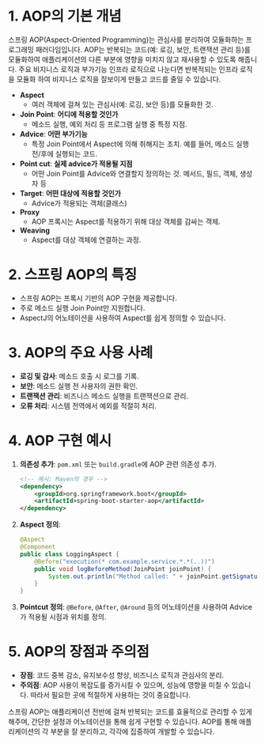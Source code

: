 # 1. AOP의 기본 개념
스프링 AOP(Aspect-Oriented Programming)는 관심사를 분리하여 모듈화하는 프로그래밍 패러다임입니다. AOP는 반복되는 코드(예: 로깅, 보안, 트랜잭션 관리 등)를 모듈화하여 애플리케이션의 다른 부분에 영향을 미치지 않고 재사용할 수 있도록 해줍니다.
주요 비지니스 로직과 부가기능 인프라 로직으로 나눈다면 반복적되는 인프라 로직을 모듈화 하여 비지니스 로직을 잘보이게 만들고 코드를 줄일 수 있습니다.

- **Aspect**
	- 여러 객체에 걸쳐 있는 관심사(예: 로깅, 보안 등)를 모듈화한 것.
- **Join Point**: **어디에 적용할 것인가**
	- 메소드 실행, 예외 처리 등 프로그램 실행 중 특정 지점.
- **Advice**: **어떤 부가기능**
	- 특정 Join Point에서 Aspect에 의해 취해지는 조치. 예를 들어, 메소드 실행 전/후에 실행되는 코드.
- **Point cut**: **실제 advice가 적용될 지점**
	- 어떤 Join Point를 Advice와 연결할지 정의하는 것. 메서드, 필드, 객체, 생성자 등
- **Target**: **어떤 대상에 적용할 것인가**
	- Advice가 적용되는 객체(클래스)
- **Proxy**
	- AOP 프록시는 Aspect를 적용하기 위해 대상 객체를 감싸는 객체.
- **Weaving**
	- Aspect를 대상 객체에 연결하는 과정.

# 2. 스프링 AOP의 특징
- 스프링 AOP는 프록시 기반의 AOP 구현을 제공합니다.
- 주로 메소드 실행 Join Point만 지원합니다.
- AspectJ의 어노테이션을 사용하여 Aspect를 쉽게 정의할 수 있습니다.

# 3. AOP의 주요 사용 사례
- **로깅 및 감사**: 메소드 호출 시 로그를 기록.
- **보안**: 메소드 실행 전 사용자의 권한 확인.
- **트랜잭션 관리**: 비즈니스 메소드 실행을 트랜잭션으로 관리.
- **오류 처리**: 시스템 전역에서 예외를 적절히 처리.

# 4. AOP 구현 예시
1. **의존성 추가**: `pom.xml` 또는 `build.gradle`에 AOP 관련 의존성 추가.
   ```xml
   <!-- 예시: Maven의 경우 -->
   <dependency>
       <groupId>org.springframework.boot</groupId>
       <artifactId>spring-boot-starter-aop</artifactId>
   </dependency>
   ```
2. **Aspect 정의**:
   ```java
   @Aspect
   @Component
   public class LoggingAspect {
       @Before("execution(* com.example.service.*.*(..))")
       public void logBeforeMethod(JoinPoint joinPoint) {
           System.out.println("Method called: " + joinPoint.getSignature().getName());
       }
   }
   ```
3. **Pointcut 정의**: `@Before`, `@After`, `@Around` 등의 어노테이션을 사용하여 Advice가 적용될 시점과 위치를 정의.

# 5. AOP의 장점과 주의점
- **장점**: 코드 중복 감소, 유지보수성 향상, 비즈니스 로직과 관심사의 분리.
- **주의점**: AOP 사용이 복잡도를 증가시킬 수 있으며, 성능에 영향을 미칠 수 있습니다. 따라서 필요한 곳에 적절하게 사용하는 것이 중요합니다.

스프링 AOP는 애플리케이션 전반에 걸쳐 반복되는 코드를 효율적으로 관리할 수 있게 해주며, 간단한 설정과 어노테이션을 통해 쉽게 구현할 수 있습니다. AOP를 통해 애플리케이션의 각 부분을 잘 분리하고, 각각에 집중하여 개발할 수 있습니다.
